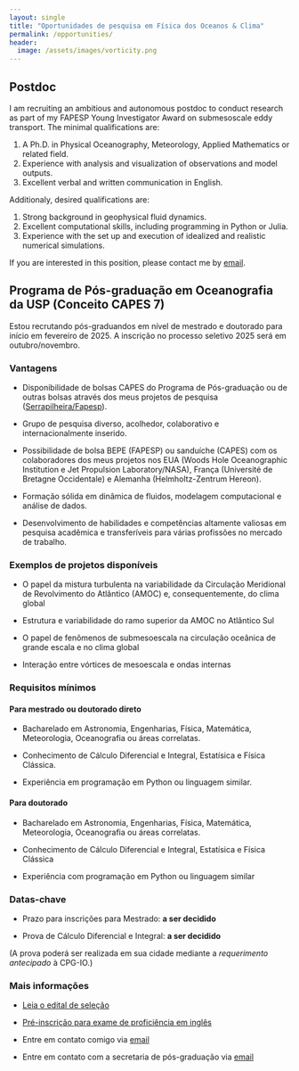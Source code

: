 ```yaml
---
layout: single
title: "Oportunidades de pesquisa em Física dos Oceanos & Clima"
permalink: /opportunities/
header:
  image: /assets/images/vorticity.png
---
```



## Postdoc 

I am recruiting an ambitious and autonomous postdoc to conduct research as part of my FAPESP Young Investigator Award on submesoscale eddy transport. The minimal qualifications are:

1. A Ph.D. in Physical Oceanography, Meteorology, Applied Mathematics or related field.
2. Experience with analysis and visualization of observations and model outputs.
3. Excellent verbal and written communication in English.

Additionaly, desired qualifications are:

1. Strong background in geophysical fluid dynamics.
2. Excellent computational skills, including programming in Python or Julia.
3. Experience with the set up and execution of idealized and realistic numerical simulations.


If you are interested in this position, please contact me by [email](mailto:cesar.rocha@usp.br).

## Programa de Pós-graduação em Oceanografia da USP (Conceito CAPES 7)

Estou recrutando pós-graduandos em nível de mestrado e doutorado para início em fevereiro de 2025. A inscrição no processo seletivo 2025 será em outubro/novembro.

### Vantagens

- Disponibilidade de bolsas CAPES do Programa de Pós-graduação ou de outras bolsas através dos meus projetos de pesquisa ([Serrapilheira/Fapesp](https://serrapilheira.org/serrapilheira-apoiara-32-jovens-cientistas-com-r-22-milhoes-em-parceria-com-faps/)).

- Grupo de pesquisa diverso, acolhedor, colaborativo e internacionalmente inserido.

- Possibilidade de bolsa BEPE (FAPESP) ou  sanduíche (CAPES) com os colaboradores dos meus projetos nos EUA (Woods Hole Oceanographic Institution e Jet Propulsion Laboratory/NASA), França (Université de Bretagne Occidentale) e Alemanha (Helmholtz-Zentrum Hereon).

- Formação sólida em dinâmica de fluidos, modelagem computacional e análise de dados.

- Desenvolvimento de habilidades e competências altamente valiosas em pesquisa acadêmica e transferíveis para várias profissões no mercado de trabalho.

### Exemplos de projetos disponíveis

- O papel da mistura turbulenta na variabilidade da Circulação Meridional de Revolvimento do Atlântico (AMOC) e, consequentemente, do clima global

- Estrutura e variabilidade do ramo superior da AMOC no Atlântico Sul

- O papel de fenômenos de submesoescala na circulação oceânica de grande escala e no clima global

- Interação entre vórtices de mesoescala e ondas internas

### Requisitos mínimos

#### Para mestrado ou doutorado direto

- Bacharelado em Astronomia, Engenharias, Física, Matemática, Meteorologia, Oceanografia ou áreas correlatas.

- Conhecimento de Cálculo Diferencial e Integral, Estatísica e  Física Clássica.

- Experiência em programação em Python ou linguagem similar.

#### Para doutorado

- Bacharelado em Astronomia, Engenharias, Física, Matemática, Meteorologia, Oceanografia ou áreas correlatas.

- Conhecimento de Cálculo Diferencial e Integral, Estatísica e  Física Clássica

- Experiência com programação em Python ou linguagem similar


### Datas-chave

- Prazo para inscrições para Mestrado: **a ser decidido**

- Prova de Cálculo Diferencial e Integral: **a ser decidido**

(A prova poderá ser realizada em sua cidade mediante a *requerimento antecipado*  à CPG-IO.)

### Mais informações

- [Leia o edital de seleção](https://www.io.usp.br/index.php/pos-graduacao/programa-de-pos-graduacao/edital-2024-mestrado.html)

- [Pré-inscrição para exame de proficiência em inglês](https://www.io.usp.br/index.php/pos-graduacao/programa-de-pos-graduacao/proficiencia-em-lingua-estrangeira.html)

- Entre em contato comigo via [email](mailto:cesar.rocha@usp.br)

- Entre em contato com a secretaria de pós-graduação via [email](cpg-io@usp.br)






